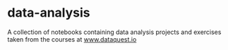 # data-analysis
A collection of notebooks containing data analysis projects and exercises taken from the courses at www.dataquest.io
